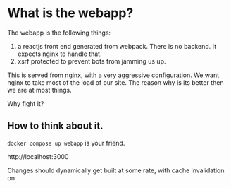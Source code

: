 # What is the webapp?

The webapp is the following things:

1) a reactjs front end generated from webpack. There is no backend. It expects nginx to handle that.
2) xsrf protected to prevent bots from jamming us up.

This is served from nginx, with a very aggressive configuration. We want nginx to take most of the load
of our site. The reason why is its better then we are at most things.

Why fight it?

## How to think about it.

`docker compose up webapp` is your friend.

http://localhost:3000

Changes should dynamically get built at some rate, with cache invalidation on
